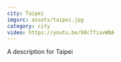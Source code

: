 ```yaml
---
city: Taipei
imgsrc: assets/taipei.jpg
category: city
video: https://youtu.be/98cTfiavWNA
---
```

A description for Taipei